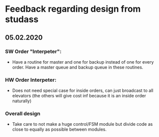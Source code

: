 # Feedback regarding design from studass

## 05.02.2020
### SW Order "Interpeter":
* Have a routine for master and one for backup instead of one for every order. Have a master queue and backup queue in these routines.

### HW Order Interpeter:
* Does not need special case for inside orders, can just broadcast to all elevators (the others will give cost inf because it is an inside order naturally)

### Overall design
* Take care to not make a huge control/FSM module but divide code as close to equally as possible between modules.